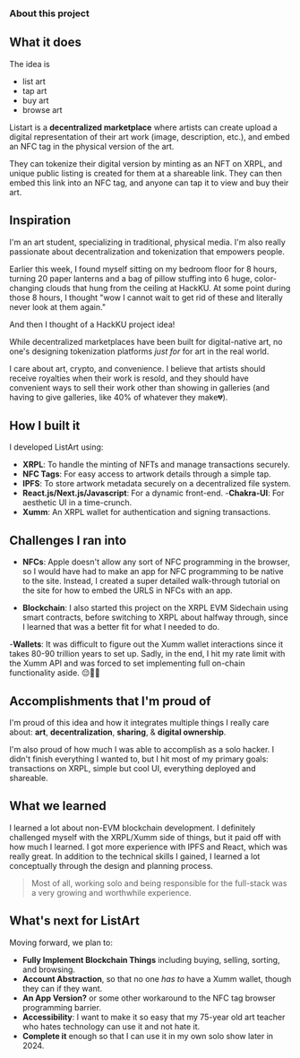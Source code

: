 
### About this project

## What it does

The idea is 
- list art
- tap art
- buy art
- browse art

Listart is a **decentralized marketplace** where artists can create upload a digital representation of their art work (image, description, etc.), and embed an NFC tag in the physical version of the art. 

They can tokenize their digital version by minting as an NFT on XRPL, and unique public listing is created for them at a shareable link. They can then embed this link into an NFC tag, and anyone can tap it to view and buy their art. 

## Inspiration
I'm an art student, specializing in traditional, physical media. I'm also really passionate about decentralization and tokenization that empowers people. 

Earlier this week, I found myself sitting on my bedroom floor for 8 hours, turning 20 paper lanterns and a bag of pillow stuffing into 6 huge, color-changing clouds that hung from the ceiling at HackKU. At some point during those 8 hours, I thought "wow I cannot wait to get rid of these and literally never look at them again."

And then I thought of a HackKU project idea!

While decentralized marketplaces have been built for digital-native art, no one's designing tokenization platforms _just for_ for art in the real world. 

I care about art, crypto, and convenience. I believe that artists should receive royalties when their work is resold, and they should have convenient ways to sell their work other than showing in galleries (and having to give galleries, like 40% of whatever they make💔).

## How I built it
I developed ListArt using:
- **XRPL**: To handle the minting of NFTs and manage transactions securely.
- **NFC Tags**: For easy access to artwork details through a simple tap.
- **IPFS**: To store artwork metadata securely on a decentralized file system.
- **React.js/Next.js/Javascript**: For a dynamic front-end.
-**Chakra-UI**: For aesthetic UI in a time-crunch.
- **Xumm**: An XRPL wallet for authentication and signing transactions.

## Challenges I ran into

- **NFCs**: Apple doesn't allow any sort of NFC programming in the browser, so I would have had to make an app for NFC programming to be native to the site. Instead, I created a super detailed walk-through tutorial on the site for how to embed the URLS in NFCs with an app. 

- **Blockchain**: I also started this project on the XRPL EVM Sidechain using smart contracts, before switching to XRPL about halfway through, since I learned that was a better fit for what I needed to do.

-**Wallets**: It was difficult to figure out the Xumm wallet interactions since it takes 80-90 trillion years to set up. Sadly, in the end, I hit my rate limit with the Xumm API and was forced to set implementing full on-chain functionality aside. 😔🙏🏼

## Accomplishments that I'm proud of
I'm proud of this idea and how it integrates multiple things I really care about: **art**, **decentralization**, **sharing**, & **digital ownership**. 

I'm also proud of how much I was able to accomplish as a solo hacker. I didn't finish everything I wanted to, but I hit most of my primary goals: transactions on XRPL, simple but cool UI, everything deployed and shareable.

## What we learned
I learned a lot about non-EVM blockchain development. I definitely challenged myself with the XRPL/Xumm side of things, but it paid off with how much I learned. I got more experience with IPFS and React, which was really great. In addition to the technical skills I gained, I learned a lot conceptually through the design and planning process. 
> Most of all, working solo and being responsible for the full-stack was a very growing and worthwhile experience. 

## What's next for ListArt
Moving forward, we plan to:
- **Fully Implement Blockchain Things** including buying, selling, sorting, and browsing.
- **Account Abstraction**, so that no one _has to_ have a Xumm wallet, though they can if they want.
- **An App Version?** or some other workaround to the NFC tag browser programming barrier.
- **Accessibility**: I want to make it so easy that my 75-year old art teacher who hates technology can use it and not hate it. 
- **Complete it** enough so that I can use it in my own solo show later in 2024.

